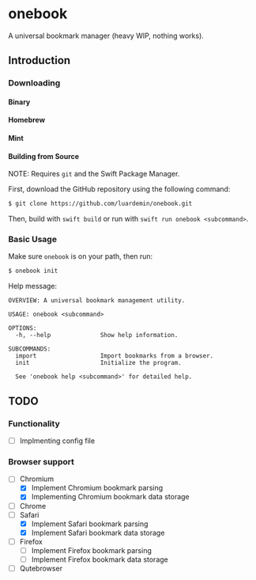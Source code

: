 # onebook

A universal bookmark manager (heavy WIP, nothing works).

## Introduction

### Downloading

#### Binary

#### Homebrew

#### Mint

#### Building from Source

NOTE: Requires `git` and the Swift Package Manager.

First, download the GitHub repository using the following command:

```sh
$ git clone https://github.com/luardemin/onebook.git
```

Then, build with `swift build` or run with `swift run onebook <subcommand>`.

### Basic Usage

Make sure `onebook` is on your path, then run:

```sh
$ onebook init
```

Help message:

```
OVERVIEW: A universal bookmark management utility.

USAGE: onebook <subcommand>

OPTIONS:
  -h, --help              Show help information.

SUBCOMMANDS:
  import                  Import bookmarks from a browser.
  init                    Initialize the program.

  See 'onebook help <subcommand>' for detailed help.
```

## TODO

### Functionality

- [ ] Implmenting config file

### Browser support

- [ ] Chromium
  - [X] Implement Chromium bookmark parsing
  - [X] Implementing Chromium bookmark data storage
- [ ] Chrome
- [ ] Safari
  - [X] Implement Safari bookmark parsing
  - [X] Implement Safari bookmark data storage
- [ ] Firefox
  - [ ] Implement Firefox bookmark parsing
  - [ ] Implement Firefox bookmark data storage
- [ ] Qutebrowser
